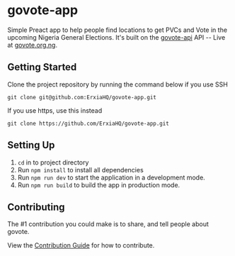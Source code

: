 # govote-app

Simple Preact app to help people find locations to get PVCs and Vote in the upcoming Nigeria General Elections. It's built on the [govote-api](https://github.com/ErxiaHQ/govote-api) API -- Live at [govote.org.ng](https://govote.org.ng/#/). 

## Getting Started

Clone the project repository by running the command below if you use SSH

`git clone git@github.com:ErxiaHQ/govote-app.git`

If you use https, use this instead

`git clone https://github.com/ErxiaHQ/govote-app.git`

## Setting Up

1. `cd` in to project directory
2. Run `npm install` to install all dependencies
3. Run `npm run dev` to start the application in a development mode.
4. Run `npm run build` to build the app in production mode.

## Contributing

The #1 contribution you could make is to share, and tell people about govote.

View the [Contribution Guide](https://github.com/ErxiaHQ/govote-app/blob/development/CONTRIBUTING.md) for how to contribute.
